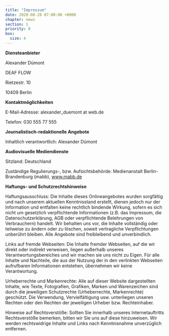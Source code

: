 ```yaml
---
title: "Impressum"
date: 2020-08-28 07:00:00 +0000
chapter: news
section: 1
priority: 0
box:
  size: 4
---
```


**Diensteanbieter**

Alexander Dümont

DEAF FLOW

Rietzestr. 10

10409 Berlin

**Kontaktmöglichkeiten**

E-Mail-Adresse: alexander_duemont at web.de

Telefon: 030 555 77 555

**Journalistisch-redaktionelle Angebote**

Inhaltlich verantwortlich: Alexander Dümont

**Audiovisuelle Mediendienste**

Sitzland: Deutschland

Zuständige Regulierungs-, bzw. Aufsichtsbehörde: Medienanstalt Berlin-Brandenburg (mabb), www.mabb.de

**Haftungs- und Schutzrechtshinweise**

Haftungsausschluss: Die Inhalte dieses Onlineangebotes wurden sorgfältig und nach unserem aktuellen Kenntnisstand erstellt, dienen jedoch nur der Information und entfalten keine rechtlich bindende Wirkung, sofern es sich nicht um gesetzlich verpflichtende Informationen (z.B. das Impressum, die Datenschutzerklärung, AGB oder verpflichtende Belehrungen von Verbrauchern) handelt. Wir behalten uns vor, die Inhalte vollständig oder teilweise zu ändern oder zu löschen, soweit vertragliche Verpflichtungen unberührt bleiben. Alle Angebote sind freibleibend und unverbindlich.

Links auf fremde Webseiten: Die Inhalte fremder Webseiten, auf die wir direkt oder indirekt verweisen, liegen außerhalb unseres Verantwortungsbereiches und wir machen sie uns nicht zu Eigen. Für alle Inhalte und Nachteile, die aus der Nutzung der in den verlinkten Webseiten aufrufbaren Informationen entstehen, übernehmen wir keine Verantwortung.

Urheberrechte und Markenrechte: Alle auf dieser Website dargestellten Inhalte, wie Texte, Fotografien, Grafiken, Marken und Warenzeichen sind durch die jeweiligen Schutzrechte (Urheberrechte, Markenrechte) geschützt. Die Verwendung, Vervielfältigung usw. unterliegen unseren Rechten oder den Rechten der jeweiligen Urheber bzw. Rechteinhaber.

Hinweise auf Rechtsverstöße: Sollten Sie innerhalb unseres Internetauftritts Rechtsverstöße bemerken, bitten wir Sie uns auf diese hinzuweisen. Wir werden rechtswidrige Inhalte und Links nach Kenntnisnahme unverzüglich entfernen.
